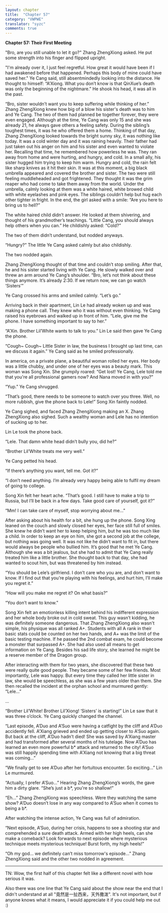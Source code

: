 ```yaml
---
layout: chapter
title:  "Chapter 57"
category: "VWPWE"
translator: "syzc"
comments: true
---
```


**Chapter 57: Their First Meeting**
 
"Bro, are you still unable to let it go?" Zhang ZhengXiong asked. He put some strength into his finger and flipped upright.
 
"I'm already over it, I just feel regretful. How great it would have been if I had awakened before that happened. Perhaps this body of mine could have saved her." Ye Cang said, still absentmindedly looking into the distance. He thought to himself: “A’Xiong. What you don’t know is that QinXue’s death was only the beginning of the nightmare.” He shook his head, it was all in the past.
 
“Bro, sister wouldn’t want you to keep suffering while thinking of her.” Zhang ZhengXiong knew how big of a blow his sister's death was to him and Ye Cang. The two of them had planned be together forever, they were even engaged. Although at the time, Ye Cang was only 15 and she was already 21, he always gave others a feeling safety. During the sibling’s toughest times, it was he who offered them a home. Thinking of that day, Zhang ZhengXiong looked towards the bright sunny sky, it was nothing like today. It was a cold winter day and it was raining heavily. Their father had just taken out his anger on him and his sister and even wanted to violate her. Recalling that time, he remembered how powerless he was. They ran away from home and were hurting, and hungry, and cold. In a small ally, his sister hugged him trying to keep him warm. Hungry and cold, the rain felt like sharp knives as it hit their skin. It was at this moment, a big black umbrella appeared and covered the brother and sister. The two were still feeling muddleheaded and got frightened. They thought it was the grim reaper who had come to take them away from the world. Under the umbrella, calmly looking at them was a white haired, white browed child with white eyelashes and pink eyes. The siblings couldn’t help but hug each other tighter in fright. In the end, the girl asked with a smile: “Are you here to bring us to hell?”
 
The white haired child didn’t answer. He looked at them shivering, and thought of his grandmother’s teachings. “Little Cang, you should always help others when you can.” He childishly asked: “Cold?”
 
The two of them didn’t understand, but nodded anyways.
 
“Hungry?” The little Ye Cang asked calmly but also childishly.
 
The two nodded again.
 
Zhang ZhengXiong thought of that time and couldn’t stop smiling. After that, he and his sister started living with Ye Cang. He slowly walked over and threw an arm around Ye Cang’s shoulder. “Bro, let’s not think about these things anymore. It’s already 2:30. If we return now, we can go watch ‘Sisters’”
 
Ye Cang crossed his arms and smiled calmly. “Let’s go.”
 
Arriving back in their apartment, Lin Le had already woken up and was making a phone call. They knew who it was without even thinking. Ye Cang raised his eyebrows and walked up in front of him. “Lele, give me the phone. I have something important to say to her.”
 
“A’Xin. Brother Lil’White wants to talk to you.” Lin Le said then gave Ye Cang the phone.
 
“Cough~ Cough~ Little Sister in law, the business I brought up last time, can we discuss it again.” Ye Cang said as he smiled professionally.
 
In america, on a private plane, a beautiful woman rolled her eyes. Her body was a little chubby, and under one of her eyes was a beauty mark. This woman was Song Xin. She grumpily roared: “Get lost! Ye Cang, Lele told me that you're all professional gamers now? And Nana moved in with you?”
 
“Yup.” Ye Cang shrugged.
 
“That’s good, there needs to be someone to watch over you three. Well, no more rubbish, give the phone back to Lele!” Song Xin faintly nodded.
 
Ye Cang sighed, and faced Zhang ZhengXiong making an X. Zhang ZhengXiong also sighed. Such a wealthy woman and Lele has no intention of sucking up to her.
 
Lin Le took the phone back.
 
“Lele. That damn white head didn’t bully you, did he?”
 
“Brother Lil’White treats me very well.”
 
Ye Cang petted his head.
 
“If there’s anything you want, tell me. Got it?”
 
“I don’t need anything. I’m already very happy being able to fulfil my dream of going to college.
 
Song Xin felt her heart ache. “That’s good. I still have to make a trip to Russia, but I’ll be back in a few days. Take good care of yourself, got it?”
 
“Mm! I can take care of myself, stop worrying about me...”
 
After asking about his health for a bit, she hung up the phone. Song Xing leaned on the couch and slowly closed her eyes, her face still full of smiles. She knew he didn’t want her to keep helping him, but he was too much like a child. In order to keep an eye on him, she got a second job at the college, but nothing was going well. It was not like he didn’t want to fit in, but there would always be people who bullied him. It’s good that he met Ye Cang. Although she was a bit jealous, but she had to admit that Ye Cang really treated him like a little brother. She thought back to that day, she had wanted to scout him, but was threatened by him instead.
 
“You should be Lele’s girlfriend. I don’t care who you are, and don’t want to know. If I find out that you’re playing with his feelings, and hurt him, I’ll make you regret it.”
 
“How will you make me regret it? On what basis?”
 
“You don’t want to know.”
 
Song Xin felt an emotionless killing intent behind his indifferent expression and her whole body broke out in cold sweat. This guy wasn’t kidding, he was definitely someone dangerous. That Zhang ZhengXiong also wasn't simple, his physique was all ranked A+. Students with all A rank in their basic stats could be counted on her two hands, and A+ was the limit of the basic testing machine. If he passed the 2nd combat exam, he could become a monster that surpassed A+. She had also used all means to get information on Ye Cang. Besides his sad life story, she learned he might be a reserve member of the Dragon group.
 
After interacting with them for two years, she discovered that these two were really quite good people. They became some of her few friends. Most importantly, Lele was happy. But every time they called her little sister in law, she would be speechless, as she was a few years older than them. She then recalled the incident at the orphan school and murmured gently: “Lele...”
 
...

“Brother Lil’White! Brother Lil’Xiong! ‘Sisters’ is starting!” Lin Le saw that it was three o’clock. Ye Cang quickly changed the channel.
 
“Last episode, A’Duo and A’Suo were having a catfight by the cliff and A’Duo accidently fell. A’Xiang grieved and ended up getting closer to A’Suo again. But back at the cliff, A’Duo hadn’t died! She was saved by A’Xiang master and had transformed after several months of his tutelage. Now A’Duo has learned an even more powerful b* attack and returned to the city! A’Suo was still happily spending time with A’Xiang not knowing that a big threat was coming...”
 
“We finally get to see A’Duo after her fortuitous encounter. So exciting...” Lin Le murmured.
 
“Actually, I prefer A’Suo...” Hearing Zhang ZhengXiong’s words, the gave him a dirty glare. “She’s just a b*, you're so shallow!”
 
“Eh...” Zhang ZhengXiong was speechless. Were they watching the same show? A’Duo doesn’t lose in any way compared to A’Suo when it comes to being a b*.
 
After watching the intense action, Ye Cang was full of admiration.
 
“Next episode, A’Suo, during her crisis, happens to see a shooting star and comprehended a sure death attack. Armed with her high heels, can she make a comeback? Look forwards to next episode where mysterious technique meets mysterious technique! Burst forth, my high heels!”
 
“Oh my god... we definitely can’t miss tomorrow's episode...” Zhang ZhengXiong said and the other two nodded in agreement.

---

TN: Wow, the first half of this chapter felt like a different novel with how serious it was.

Also there was one line that Ye Cang said about the show near  the end that I didn't understand at all "竟然是一扯西来，天外撒泼". It's not important, but if anyone knows what it means, I would appreciate it if you could help me out :)